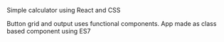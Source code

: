 Simple calculator using React and CSS

Button grid and output uses functional components. App made as class based component using ES7